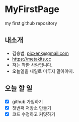 # MyFirstPage
my first github repository

## 내소개
 * 김승범, <picxenk@gmail.com>
 * https://metakits.cc
 * 저는 착한 사람입니다.
 * 오늘일을 내일로 미루지 말아야지.

## 오늘 할 일
 - [x] github 가입하기
 - [x] 첫번째 저장소 만들기
 - [x] 코드 수정하고 커밋하기
